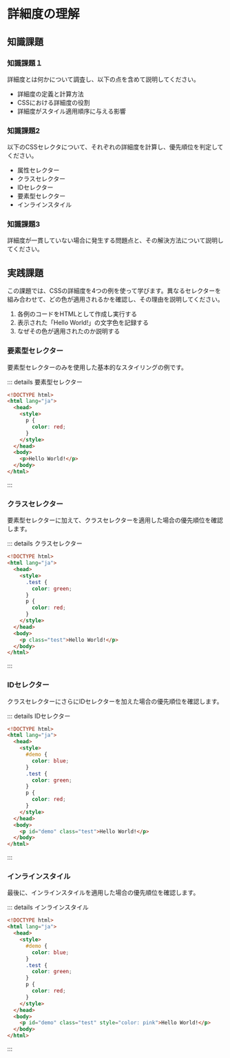# 詳細度の理解

## 知識課題

### 知識課題１

詳細度とは何かについて調査し、以下の点を含めて説明してください。

- 詳細度の定義と計算方法
- CSSにおける詳細度の役割
- 詳細度がスタイル適用順序に与える影響

### 知識課題2

以下のCSSセレクタについて、それぞれの詳細度を計算し、優先順位を判定してください。

- 属性セレクター
- クラスセレクター
- IDセレクター
- 要素型セレクター
- インラインスタイル

### 知識課題3

詳細度が一貫していない場合に発生する問題点と、その解決方法について説明してください。

## 実践課題

この課題では、CSSの詳細度を4つの例を使って学びます。異なるセレクターを組み合わせて、どの色が適用されるかを確認し、その理由を説明してください。

 1. 各例のコードをHTMLとして作成し実行する
 2. 表示された「Hello World!」の文字色を記録する
 3. なぜその色が適用されたのか説明する

### 要素型セレクター

要素型セレクターのみを使用した基本的なスタイリングの例です。

::: details 要素型セレクター

``` html
<!DOCTYPE html>
<html lang="ja">
  <head>
    <style>
      p {
        color: red;
      }
    </style>
  </head>
  <body>
    <p>Hello World!</p>
  </body>
</html>
```

:::

### クラスセレクター

要素型セレクターに加えて、クラスセレクターを適用した場合の優先順位を確認します。

::: details クラスセレクター

``` html
<!DOCTYPE html>
<html lang="ja">
  <head>
    <style>
      .test {
        color: green;
      }
      p {
        color: red;
      }
    </style>
  </head>
  <body>
    <p class="test">Hello World!</p>
  </body>
</html>
```

:::

### IDセレクター

クラスセレクターにさらにIDセレクターを加えた場合の優先順位を確認します。

::: details IDセレクター

``` html
<!DOCTYPE html>
<html lang="ja">
  <head>
    <style>
      #demo {
        color: blue;
      }
      .test {
        color: green;
      }
      p {
        color: red;
      }
    </style>
  </head>
  <body>
    <p id="demo" class="test">Hello World!</p>
  </body>
</html>
```

:::

### インラインスタイル

最後に、インラインスタイルを適用した場合の優先順位を確認します。

::: details インラインスタイル

``` html
<!DOCTYPE html>
<html lang="ja">
  <head>
    <style>
      #demo {
        color: blue;
      }
      .test {
        color: green;
      }
      p {
        color: red;
      }
    </style>
  </head>
  <body>
    <p id="demo" class="test" style="color: pink">Hello World!</p>
  </body>
</html>
```

:::
